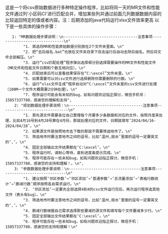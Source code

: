 这是一个将csv原始数据进行多种特定操作程序，比如将同一天的MR文件和性能文件通过列'小区码CI'进行匹配合并，增加某些列并通过前面几列数据数据内容的比较返回特定的值或者内容。注：后期添加的java代码运行xlsx文件效率更高
以下是一些具体的操作步骤：

       1: "MR数据处理步骤说明：\n---------------------------------注意事项------------------------------\n"
            "1. 首选将MR和性能原始数据分别放在2个文件夹里面。\n"
            "2. 把“去后缀名.bat”也放在文件夹目录下双击运行后自动去除后缀名，然后将文件全部解压。\n"
            "3. 运行“csv匹配处理”程序弹出选择框分别选择需要操作的MR文件和性能文件（MR文件和性能文件日期和个数互相对应）。\n"
            "4. 匹配结束后可以查看结果保存在“C:\excel”文件夹里。\n"
            "5. 如果需要可以对csv文件进行选择删除你需要删除的行数。\n"
            "6. 运行“xlsx文件生成”程序自动对“C:\excel”文件夹里的csv文件进行处理（100M一个文件大概需要2分钟处理）。\n"
            "7. 程序运行可能会有未知的bug，如有问题欢迎指正探讨，微信手机号：15057337780，感谢您的理解和支持",
        2: "规划数据处理步骤说明：\n---------------------------------注意事项------------------------------\n"
            "1. 首先源文件需要各位自己整理每个月要多少条数据和对应的文件，按照月度来处理，比如4月16号到4月28号算在4月份，那就处理对应的文件，日期就填写’2024/04/16-2024/04/28’。\n"
            "2. 如果源文件是按照地市去下载的那就不需要筛选地市了。\n"
            "3. 筛选地市时要注意地市之间的逗号，比如‘温州,丽水’里面的逗号一定要英文的‘,’。\n"
            "4. 固定全部输出文件结果都在‘C:\excel’。\n"
            "5. 程序运行时，请耐心等待，直到进度条提示完成。\n"
            "6. 程序可能存在一些未知bug，如有问题欢迎指正探讨，微信手机：15057337780，感谢您的支持和理解！。\n",
        3: "参数数据处理步骤说明：\n--------------------------------注意事项------------------------------\n"
            "1. 建议按照‘邻区参数’→‘邻区添加’→’普通参数’→‘总流量添加’→‘表格行数统计’→‘删减行数’顺序按照各自需求运行。\n"
            "2. ‘邻区添加’一定要先全部选择4到4的csv文件运行完后，再次运行程序选其他文件（表头有bug）。\n"
            "3. 筛选地市时要注意地市之间的逗号，比如‘温州,丽水’里面的逗号一定要英文的‘,’。\n"
            "4. 删减行数根据自己需求选择那些要减的源文件和填写每个文件要减多少行。\n"
            "5. 固定全部输出文件结果都在‘C:\excel’。\n"
            "6. 程序可能存在一些未知bug，如有问题欢迎指正探讨，微信手机：15057337780，感谢您的支持和理解！\n"
